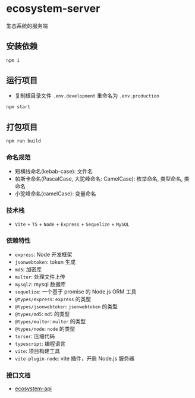 # ecosystem-server

生态系统的服务端

## 安装依赖

```sh
npm i
```

## 运行项目

- 复制根目录文件 `.env.development` 重命名为 `.env.production`

```sh
npm start
```

## 打包项目

```sh
npm run build
```

### 命名规范

- 短横线命名(kebab-case): 文件名
- 帕斯卡命名(PascalCase, 大驼峰命名: CamelCase): 枚举命名, 类型命名, 类命名
- 小驼峰命名(camelCase): 变量命名

### 技术栈

- `Vite` + `TS` + `Node` + `Express` + `Sequelize` + `MySQL`

### 依赖特性

- `express`: Node 开发框架
- `jsonwebtoken`: token 生成
- `md5`: 加密库
- `multer`: 处理文件上传
- `mysql2`: mysql 数据库
- `sequelize`: 一个基于 promise 的 Node.js ORM 工具
- `@types/express`: `express` 的类型
- `@types/jsonwebtoken`: `jsonwebtoken` 的类型
- `@types/md5`: `md5` 的类型
- `@types/multer`: `multer` 的类型
- `@types/node`: `node` 的类型
- `terser`: 压缩代码
- `typescript`: 编程语言
- `vite`: 项目构建工具
- `vite-plugin-node`: vite 插件，开启 Node.js 服务器

### 接口文档

- [ecosystem-api](https://www.showdoc.com.cn/2302761390308442/10396968490372348)
